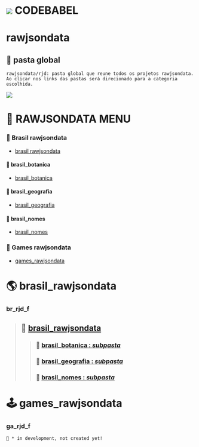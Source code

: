 #  [![](https://i.postimg.cc/wBPhM5Lv/jackal-11-24-v2-32-inverted.png)]()  CODEBABEL

# rawjsondata
## 📁 pasta global
```
rawjsondata/rjd: pasta global que reune todos os projetos rawjsondata.
Ao clicar nos links das pastas será direcionado para a categoria escolhida.
```
[![](https://i.postimg.cc/28XCfSZj/rjd-banner.png)]()

# 🧭 RAWJSONDATA MENU
### 🔷 Brasil rawjsondata
* [brasil rawjsondata](#br_rjd_f)
#### 🔹 brasil_botanica
* [brasil_botanica](#br_rjd_botanica)
#### 🔹 brasil_geografia
* [brasil_geografia](#br_rjd_geografia)
#### 🔹 brasil_nomes
* [brasil_nomes](#br_rjd_nomes)

### 🔷 Games rawjsondata
* [games_rawjsondata](#ga_rjd_f)

# 🌎 brasil_rawjsondata
### br_rjd_f
> ## 📂 [brasil_rawjsondata](https://github.com/codebabel-appbag/rawjsondata/tree/main/brasil_rawjsondata)
>> ### 📂 [brasil_botanica : _subpasta_ ](https://github.com/codebabel-appbag/rawjsondata/tree/main/brasil_rawjsondata)
>> ### 📂 [brasil_geografia : _subpasta_ ](https://github.com/codebabel-appbag/rawjsondata/tree/main/brasil_rawjsondata)
>> ### 📂 [brasil_nomes : _subpasta_ ](https://github.com/codebabel-appbag/rawjsondata/tree/main/brasil_rawjsondata)



# 🕹 games_rawjsondata
### ga_rjd_f
```
📂 * in development, not created yet!
```
